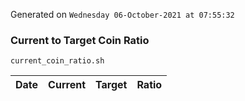 Generated on `Wednesday 06-October-2021 at 07:55:32`

### Current to Target Coin Ratio
`current_coin_ratio.sh`

Date|Current|Target|Ratio
---|---|---|---
